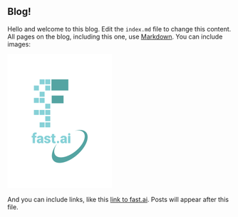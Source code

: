 ## Blog!

Hello and welcome to this blog. Edit the `index.md` file to change this content. All pages on the blog, including this one, use [Markdown](https://guides.github.com/features/mastering-markdown/). You can include images:

![Image of fast.ai logo](images/logo.png)

And you can include links, like this [link to fast.ai](https://www.fast.ai). Posts will appear after this file. 
